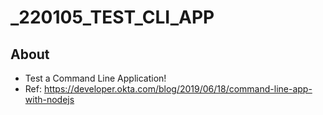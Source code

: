 # \_220105_TEST_CLI_APP

## About

- Test a Command Line Application!
- Ref: https://developer.okta.com/blog/2019/06/18/command-line-app-with-nodejs
